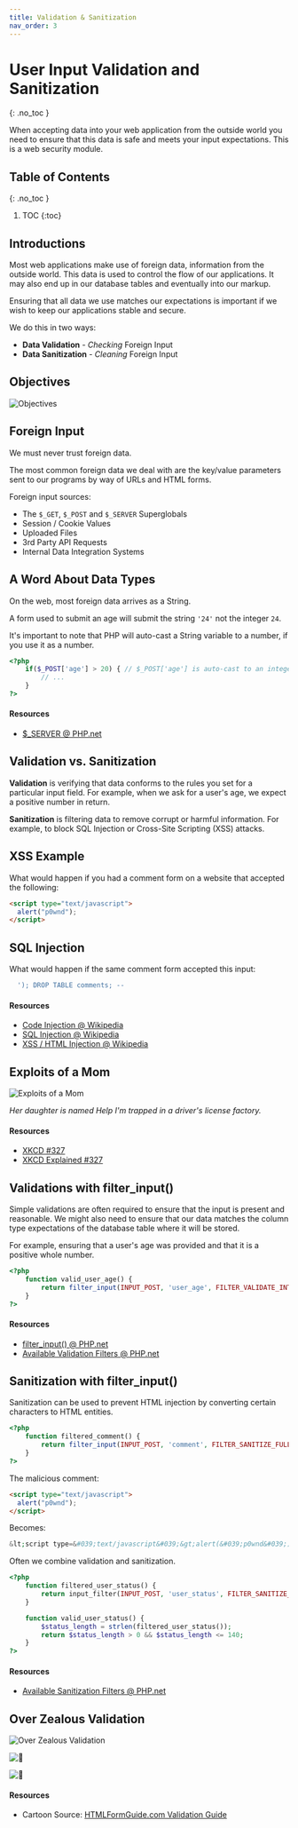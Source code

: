 ```yaml
---
title: Validation & Sanitization
nav_order: 3
---
```


<!-- prettier-ignore-start -->
# User Input Validation and Sanitization 
{: .no_toc }

When accepting data into your web application from the outside world you need to ensure that this data is safe and meets your input expectations. This is a web security module.

## Table of Contents
{: .no_toc }

1. TOC
{:toc}

<!-- prettier-ignore-end -->

## Introductions

Most web applications make use of foreign data, information from the outside world. This data is used to control the flow of our applications. It may also end up in our database tables and eventually into our markup.

Ensuring that all data we use matches our expectations is important if we wish to keep our applications stable and secure.

We do this in two ways:

- **Data Validation** - _Checking_ Foreign Input
- **Data Sanitization** - _Cleaning_ Foreign Input

## Objectives

![Objectives](bart-simpson-generator.gif)

## Foreign Input

We must never trust foreign data.

The most common foreign data we deal with are the key/value parameters sent to our programs by way of URLs and HTML forms.

Foreign input sources:

- The `$_GET`, `$_POST` and `$_SERVER` Superglobals
- Session / Cookie Values
- Uploaded Files
- 3rd Party API Requests
- Internal Data Integration Systems

## A Word About Data Types

On the web, most foreign data arrives as a String.

A form used to submit an age will submit the string `'24'` not the integer `24`.

It's important to note that PHP will auto-cast a String variable to a number, if you use it as a number.

```php
<?php
    if($_POST['age'] > 20) { // $_POST['age'] is auto-cast to an integer.
        // ...
    }
?>
```

#### Resources

- [\$\_SERVER @ PHP.net](http://ca2.php.net/reserved.variables.server)

## Validation vs. Sanitization

**Validation** is verifying that data conforms to the rules you set for a particular input field. For example, when we ask for a user's age, we expect a positive number in return.

**Sanitization** is filtering data to remove corrupt or harmful information. For example, to block SQL Injection or Cross-Site Scripting (XSS) attacks.

## XSS Example

What would happen if you had a comment form on a website that accepted the following:

```html
<script type="text/javascript">
  alert("p0wnd");
</script>
```

## SQL Injection

What would happen if the same comment form accepted this input:

```sql
  '); DROP TABLE comments; --
```

#### Resources

- [Code Injection @ Wikipedia](https://en.wikipedia.org/wiki/Code_injection)
- [SQL Injection @ Wikipedia](https://en.wikipedia.org/wiki/SQL_injection)
- [XSS / HTML Injection @ Wikipedia](https://en.wikipedia.org/wiki/Cross-site_scripting)

## Exploits of a Mom

![Exploits of a Mom](exploits_of_a_mom.png)

_Her daughter is named Help I'm trapped in a driver's license factory._

#### Resources

- [XKCD #327](https://xkcd.com/327/)
- [XKCD Explained #327](http://www.explainxkcd.com/wiki/index.php/327:_Exploits_of_a_Mom)

## Validations with filter_input()

Simple validations are often required to ensure that the input is present and reasonable. We might also need to ensure that our data matches the column type expectations of the database table where it will be stored.

For example, ensuring that a user's age was provided and that it is a positive whole number.

```php
<?php
    function valid_user_age() {
        return filter_input(INPUT_POST, 'user_age', FILTER_VALIDATE_INT) && ($POST['user_age'] >= 0);
    }
?>
```

#### Resources

- [filter_input() @ PHP.net](https://php.net/function.filter-input)
- [Available Validation Filters @ PHP.net](https://php.net/manual/en/filter.filters.validate.php)

## Sanitization with filter_input()

Sanitization can be used to prevent HTML injection by converting certain characters to HTML entities.

```php
<?php
    function filtered_comment() {
        return filter_input(INPUT_POST, 'comment', FILTER_SANITIZE_FULL_SPECIAL_CHARS);
    }
?>
```

The malicious comment:

```html
<script type="text/javascript">
  alert("p0wnd");
</script>
```

Becomes:

```php
&lt;script type=&#039;text/javascript&#039;&gt;alert(&#039;p0wnd&#039;);&lt;/script&gt;gt;
```

Often we combine validation and sanitization.

```php
<?php
    function filtered_user_status() {
        return input_filter(INPUT_POST, 'user_status', FILTER_SANITIZE_FULL_SPECIAL_CHARS);
    }

    function valid_user_status() {
        $status_length = strlen(filtered_user_status());
        return $status_length > 0 && $status_length <= 140;
    }
?>
```

#### Resources

- [Available Sanitization Filters @ PHP.net](https://php.net/manual/en/filter.filters.sanitize.php)

## Over Zealous Validation

![Over Zealous Validation](last-name_1.png)

![💁](last-name_2.png)

![💁](last-name_3.png)

#### Resources

- Cartoon Source: [HTMLFormGuide.com Validation Guide](http://www.html-form-guide.com/best-practices/form-validations-definitive-guide.html)
